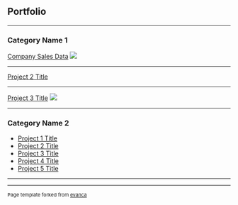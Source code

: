 ## Portfolio

---

### Category Name 1 

[Company Sales Data](/sample_page)
<img src= "[C:/Users/carol/Documents/professional/portfolio/Github profile picture/images/combinedgraphs1.png](https://github.com/caroline-bh-do/caroline-bh-do.github.io/blob/main/images/combinedgraphs1.png?raw=true)"/>

---
[Project 2 Title](/pdf/sample_presentation.pdf)
<img src=""/>

---
[Project 3 Title](http://example.com/)
<img src="images/dummy_thumbnail.jpg?raw=true"/>

---

### Category Name 2

- [Project 1 Title](http://example.com/)
- [Project 2 Title](http://example.com/)
- [Project 3 Title](http://example.com/)
- [Project 4 Title](http://example.com/)
- [Project 5 Title](http://example.com/)

---




---
<p style="font-size:11px">Page template forked from <a href="https://github.com/evanca/quick-portfolio">evanca</a></p>
<!-- Remove above link if you don't want to attibute -->
